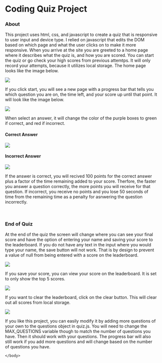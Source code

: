 <!DOCTYPE html>
<html>
      <head>
      </head>
      <body>
            <h1>Coding Quiz Project</h1>
            <h3>About</h3>
            <p>This project uses html, css, and javascript to create a quiz that is responsive to user input and device type.  
            I relied on javascript that edits the DOM based on which page and what the user clicks on to make it more responsive.  
            When you arrive at the site you are greeted to a home page where it describes what the quiz is, and how you are scored. 
            You can start the quiz or go check your high scores from previous attemtps.  It will only record your attempts, because it utilizes local storage. 
            The home page looks like the image below. </p>
            <img src="images/home.png">
            <p>If you click start, you will see a new page with a progress bar that tells you which question you are on, the time left, and your score up until that point.  It will look like the image below.</p>
            <img src="images/quiz.png">
            <p>When select an answer, it will change the color of the purple boxes to green if correct, and red if incorrect.</p>
            <h4>Correct Answer</h4>
            <img src="images/correctanswer.png">
            <h4>Incorrect Answer</h4>
            <img src="images/incorrectAnswer.png">
            <p>If the answer is correct, you will recived 100 points for the correct answer plus a factor of the time remaining added to your score.  Therfore, the faster you answer a question correctly, the more points you will receive for that question. If incorrect, you receive no points and you lose 50 seconds of time from the remaining time as a penalty for asnwering the question incorrectly.</p>
            <br>
            <h3>End of Quiz</h3>
            <p>At the end of the quiz the screen will change where you can see your final score and have the option of entering your name and saving your score to the leaderboard.  If you do not have any text in the input where you would type your name, the save button will not work.  That is by design to prevent a value of null from being entered with a score on the leaderboard. </p>
            <img src="images/savescore.png">
            <p>If you save your score, you can view your score on the leaderboard.  It is set to only show the top 5 scores.  </p>
            <img src="images/leaderboard.png">
            <p>If you want to clear the leaderboard, click on the clear button.   This will clear out all scores from local storage.  </p>
            <img src="images/clearscores.png">
            <p>If you like this project, you can easily modify it by adding more questions of your own to the questions object in quiz.js.  You will need to change the MAX_QUESTIONS variable though to match the number of questions you have.  Then it should work with your questions.  The progress bar will also still work if you add more questions and will change based on the number of questions you have.  </p>

    </body>
</html>
